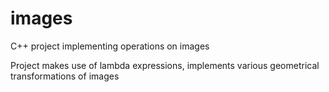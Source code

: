 # images
C++ project implementing operations on images

Project makes use of lambda expressions, implements various geometrical transformations of images

